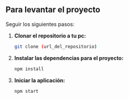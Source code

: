 ## Para levantar el proyecto

Seguir los siguientes pasos:

1. **Clonar el repositorio a tu pc:**

   ```bash
   git clone (url_del_repositorio)
   ```

2. **Instalar las dependencias para el proyecto:**

   ```bash
   npm install
   ```
3. **Iniciar la aplicación:**

   ```bash
   npm start
   ```
